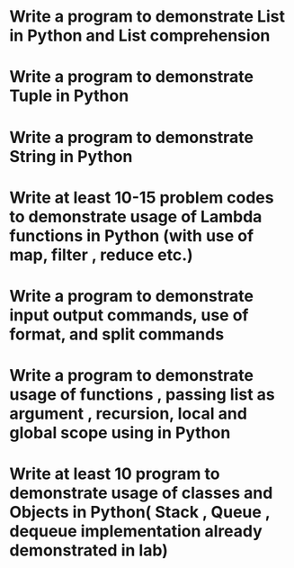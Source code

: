 # Write a program to demonstrate List in Python and List comprehension
# Write a program to demonstrate Tuple in Python
# Write a program to demonstrate String in Python
# Write at least 10-15  problem codes   to demonstrate usage of Lambda functions in Python (with use of map, filter , reduce etc.)
# Write a program to demonstrate input output commands, use of format, and split commands
# Write a program to demonstrate usage of  functions , passing list as argument , recursion, local and global scope using  in Python
# Write at least 10 program to demonstrate usage of  classes and Objects in Python( Stack , Queue , dequeue implementation already demonstrated in lab)
